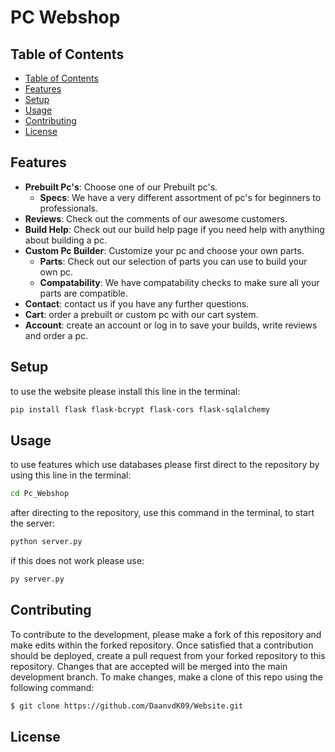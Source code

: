 # PC Webshop

## Table of Contents
- [Table of Contents](https://github.com/DaanvdK09/Pc_Webshop#table-of-contents)
- [Features](https://github.com/DaanvdK09/Pc_Webshop#Features)
- [Setup](https://github.com/DaanvdK09/Pc_Webshop#setup)
- [Usage](https://github.com/DaanvdK09/Pc_Webshop#usage)
- [Contributing](https://github.com/DaanvdK09/Pc_Webshop#contributing)
- [License](https://github.com/DaanvdK09/Pc_Webshop#license)

## Features
- **Prebuilt Pc's**: Choose one of our Prebuilt pc's.
  - **Specs**: We have a very different assortment of pc's for beginners to professionals.
- **Reviews**: Check out the comments of our awesome customers.
- **Build Help**: Check out our build help page if you need help with anything about building a pc.
- **Custom Pc Builder**: Customize your pc and choose your own parts.
  - **Parts**: Check out our selection of parts you can use to build your own pc.
  - **Compatability**: We have compatability checks to make sure all your parts are compatible.
- **Contact**: contact us if you have any further questions.
- **Cart**: order a prebuilt or custom pc with our cart system.
- **Account**: create an account or log in to save your builds, write reviews and order a pc.

## Setup
to use the website please install this line in the terminal:
```sh
pip install flask flask-bcrypt flask-cors flask-sqlalchemy
```

## Usage
to use features which use databases please first direct to the repository by using this line in the terminal:
```sh
cd Pc_Webshop
```
after directing to the repository, use this command in the terminal, to start the server:
```sh
python server.py
```
if this does not work please use:
```sh
py server.py
```


## Contributing
To contribute to the development, please make a fork of this repository and make edits within the forked repository. Once satisfied that a contribution should be deployed, create a pull request from your forked repository to this repository. Changes that are accepted will be merged into the main development branch. To make changes, make a clone of this repo using the following command:
```sh
$ git clone https://github.com/DaanvdK09/Website.git
```

## License
